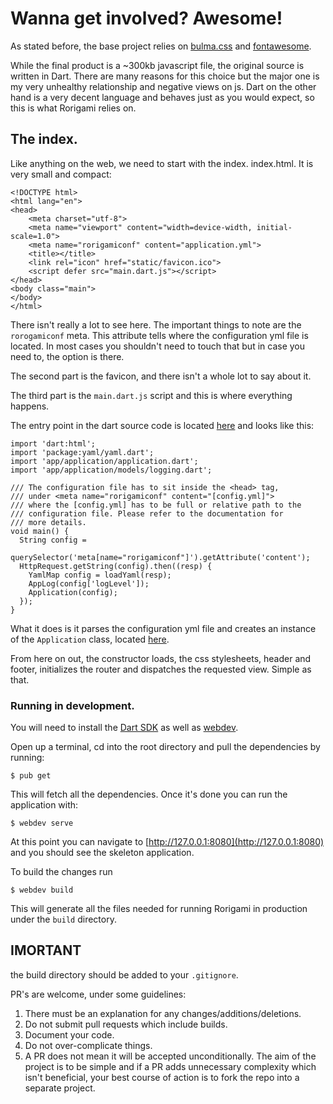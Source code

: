 # Wanna get involved? Awesome!

As stated before, the base project relies on [bulma.css](https://bulma.io) and [fontawesome](https://fontawesome.com/).

While the final product is a ~300kb javascript file, the original source is written in Dart. There are many reasons for
this choice but the major one is my very unhealthy relationship and negative views on js. Dart on the other hand is a
very decent language and behaves just as you would expect, so this is what Rorigami relies on.

## The index.

Like anything on the web, we need to start with the index. index.html. It is very small and compact:

```
<!DOCTYPE html>
<html lang="en">
<head>
    <meta charset="utf-8">
    <meta name="viewport" content="width=device-width, initial-scale=1.0">
    <meta name="rorigamiconf" content="application.yml">
    <title></title>
    <link rel="icon" href="static/favicon.ico">
    <script defer src="main.dart.js"></script>
</head>
<body class="main">
</body>
</html>
```

There isn't really a lot to see here. The important things to note are the `rorogamiconf` meta. This attribute
tells where the configuration yml file is located. In most cases you shouldn't need to touch that but in case
you need to, the option is there.

The second part is the favicon, and there isn't a whole lot to say about it.

The third part is the `main.dart.js` script and this is where everything happens.

The entry point in the dart source code is located [here](https://github.com/rorigami/rorigami/blob/master/web/main.dart) and 
looks like this:

```
import 'dart:html';
import 'package:yaml/yaml.dart';
import 'app/application/application.dart';
import 'app/application/models/logging.dart';

/// The configuration file has to sit inside the <head> tag,
/// under <meta name="rorigamiconf" content="[config.yml]">
/// where the [config.yml] has to be full or relative path to the
/// configuration file. Please refer to the documentation for
/// more details.
void main() {
  String config =
      querySelector('meta[name="rorigamiconf"]').getAttribute('content');
  HttpRequest.getString(config).then((resp) {
    YamlMap config = loadYaml(resp);
    AppLog(config['logLevel']);
    Application(config);
  });
}
```

What it does is it parses the configuration yml file and creates an instance of the `Application` class,
located [here](https://github.com/rorigami/rorigami/blob/masterweb/app/application.dart).

From here on out, the constructor loads, the css stylesheets, header and footer, initializes the router and
dispatches the requested view. Simple as that.

### Running in development.

You will need to install the [Dart SDK](https://dart.dev/get-dart) as well as [webdev](https://pub.dev/packages/webdev).

Open up a terminal, cd into the root directory and pull the dependencies by running:

```
$ pub get
```

This will fetch all the dependencies. Once it's done you can run the application with:

```
$ webdev serve
```

At this point you can navigate to [http://127.0.0.1:8080](http://127.0.0.1:8080) and you should
see the skeleton application.

To build the changes run

```
$ webdev build
```

This will generate all the files needed for running Rorigami in production under the `build` directory.

## IMORTANT

the build directory should be added to your `.gitignore`.

PR's are welcome, under some guidelines:

1. There must be an explanation for any changes/additions/deletions.
2. Do not submit pull requests which include builds.
3. Document your code.
4. Do not over-complicate things.
5. A PR does not mean it will be accepted unconditionally. The aim of the project is to be simple and if a PR adds 
unnecessary complexity which isn't beneficial, your best course of action is to fork the repo into a separate project. 
